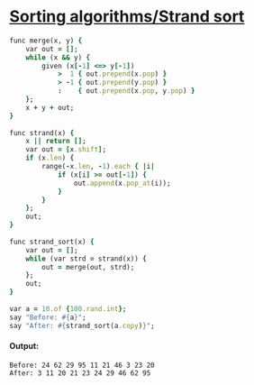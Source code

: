 [1]: http://rosettacode.org/wiki/Sorting_algorithms/Strand_sort

# [Sorting algorithms/Strand sort][1]

```ruby
func merge(x, y) {
    var out = [];
    while (x && y) {
        given (x[-1] <=> y[-1])
            >  1 { out.prepend(x.pop) }
            > -1 { out.prepend(y.pop) }
            :    { out.prepend(x.pop, y.pop) }
    };
    x + y + out;
}
 
func strand(x) {
    x || return [];
    var out = [x.shift];
    if (x.len) {
        range(-x.len, -1).each { |i|
            if (x[i] >= out[-1]) {
                out.append(x.pop_at(i));
            }
        }
    };
    out;
}
 
func strand_sort(x) {
    var out = [];
    while (var strd = strand(x)) {
        out = merge(out, strd);
    };
    out;
}
 
var a = 10.of {100.rand.int};
say "Before: #{a}";
say "After: #{strand_sort(a.copy)}";
```

#### Output:
```
Before: 24 62 29 95 11 21 46 3 23 20
After: 3 11 20 21 23 24 29 46 62 95
```